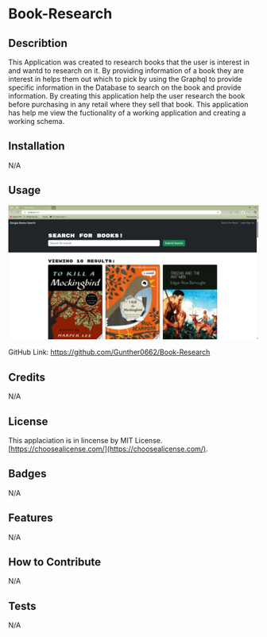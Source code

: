 # Book-Research

## Describtion 

This Application was created to research books that the user is interest in and wantd to research on it. By providing information of a book they are interest in helps them out which to pick by using the Graphql to provide specific information in the Database to search on the book and provide information. By creating this application help the user research the book before purchasing in any retail where they sell that book. This application has help me view the fuctionality of a working application and creating a working schema.

## Installation

N/A

## Usage

![Book-Research](image-1.png)

GitHub Link: https://github.com/Gunther0662/Book-Research

## Credits

N/A

## License

This applaciation is in lincense by MIT License.[https://choosealicense.com/](https://choosealicense.com/).

## Badges

N/A

## Features

N/A

## How to Contribute

N/A

## Tests

N/A